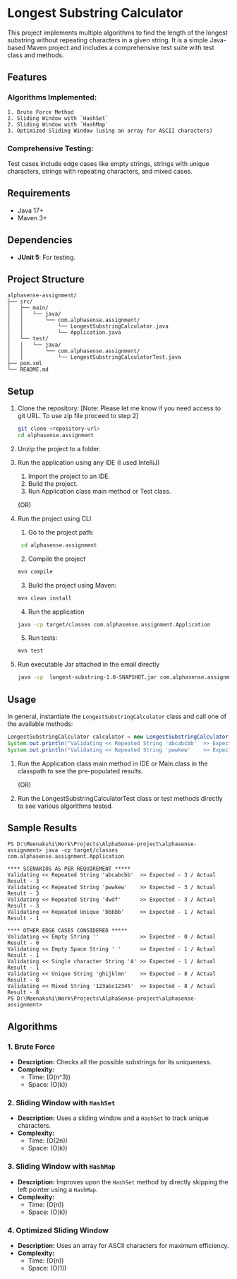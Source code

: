 # Longest Substring Calculator

This project implements multiple algorithms to find the length of the longest substring without repeating characters in a given string. 
It is a simple Java-based Maven project and includes a comprehensive test suite with test class and methods.

## Features

### **Algorithms Implemented:**
    1. Brute Force Method
    2. Sliding Window with `HashSet`
    2. Sliding Window with `HashMap`
    3. Optimized Sliding Window (using an array for ASCII characters)

    
### Comprehensive Testing:

   Test cases include edge cases like empty strings, strings with unique characters, strings with repeating characters, and mixed cases.

## Requirements

- Java 17+
- Maven 3+

## Dependencies

- **JUnit 5**: For testing.

## Project Structure

```
alphasense-assignment/
├── src/
│   ├── main/
│   │   └── java/
│   │       └── com.alphasense.assignment/
│   │           └── LongestSubstringCalculator.java
│   │           └── Application.java
│   └── test/
│   │   └── java/
│   │       └── com.alphasense.assignment/
│   │           └── LongestSubstringCalculatorTest.java
├── pom.xml
└── README.md
```

## Setup

1. Clone the repository: [Note: Please let me know if you need access to git URL. To use zip file proceed to step 2]
   ```bash
   git clone <repository-url>
   cd alphasense.assignment
   ```

2. Unzip the project to a folder.

3. Run the application using any IDE (I used IntelliJ)
   
   1. Import the project to an IDE.
   2. Build the project.
   3. Run Application class main method or Test class.
   
   (OR)
   
4. Run the project using CLI 
   1. Go to the project path:
   ```bash
    cd alphasense.assignment 
   ```
   2. Compile the project
   ```bash
   mvn compile
   ```
   3. Build the project using Maven:
   ```bash
   mvn clean install
   ```
   4. Run the application
   ```bash
   java -cp target/classes com.alphasense.assignment.Application
   ```
   5. Run tests:
   ```bash
   mvn test
   ```
5. Run executable Jar attached in the email directly
   ```bash
   java -cp  longest-substring-1.0-SNAPSHOT.jar com.alphasense.assignment.Application
   ```
   
## Usage

In general, instantiate the `LongestSubstringCalculator` class and call one of the available methods:

```java
LongestSubstringCalculator calculator = new LongestSubstringCalculator();
System.out.println("Validating << Repeated String 'abcabcbb'  >> Expected - 3 / Actual Result - "+calculator.lengthOfLongestSubstringHashMap("abcabcbb")); 
System.out.println("Validating << Repeated String 'pwwkew'    >> Expected - 3 / Actual Result - "+calculator.lengthOfLongestSubstringHashMap("pwwkew"));
 ```

1. Run the Application class main method in IDE or Main.class in the classpath to see the pre-populated results.

   (OR)
2. Run the LongestSubstringCalculatorTest class or test methods directly to see various algorithms tested.

## Sample Results
```
PS D:\Meenakshi\Work\Projects\AlphaSense-project\alphasense-assignment> java -cp target/classes com.alphasense.assignment.Application

**** SCENARIOS AS PER REQUIREMENT ***** 
Validating << Repeated String 'abcabcbb'  >> Expected - 3 / Actual Result - 3
Validating << Repeated String 'pwwkew'    >> Expected - 3 / Actual Result - 3
Validating << Repeated String 'dwdf'      >> Expected - 3 / Actual Result - 3
Validating << Repeated Unique 'bbbbb'     >> Expected - 1 / Actual Result - 1

**** OTHER EDGE CASES CONSIDERED ***** 
Validating << Empty String ''             >> Expected - 0 / Actual Result - 0
Validating << Empty Space String ' '      >> Expected - 1 / Actual Result - 1
Validating << Single character String 'A' >> Expected - 1 / Actual Result - 1
Validating << Unique String 'ghijklmn'    >> Expected - 8 / Actual Result - 8
Validating << Mixed String '123abc12345'  >> Expected - 8 / Actual Result - 8
PS D:\Meenakshi\Work\Projects\AlphaSense-project\alphasense-assignment> 
```
## Algorithms

### 1. Brute Force
- **Description:** Checks all the possible substrings for its uniqueness.
- **Complexity:**
    - Time: \(O(n^3)\)
    - Space: \(O(k)\)
  
### 2. Sliding Window with `HashSet`
- **Description:** Uses a sliding window and a `HashSet` to track unique characters.
- **Complexity:**
    - Time: \(O(2n)\)
    - Space: \(O(k)\)

### 3. Sliding Window with `HashMap`
- **Description:** Improves upon the `HashSet` method by directly skipping the left pointer using a `HashMap`.
- **Complexity:**
    - Time: \(O(n)\)
    - Space: \(O(k)\)

### 4. Optimized Sliding Window
- **Description:** Uses an array for ASCII characters for maximum efficiency.
- **Complexity:**
    - Time: \(O(n)\)
    - Space: \(O(1)\)






